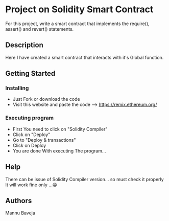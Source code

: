 # Project on Solidity Smart Contract

For this project, write a smart contract that implements the require(), assert() and revert() statements.


## Description

Here I have created a smart contract that interacts with it's Global function.

## Getting Started

### Installing

* Just Fork or download the code
* Visit this website and paste the code --> https://remix.ethereum.org/

### Executing program

* First You need to click on "Solidity Compiler"
* Click on "Deploy"
* Go to "Deploy & transactions"
* Click on Deploy
* You are done With executing The program...

## Help

There can be issue of Solidity Compiler version... so must check it properly It will work fine only ...😁



## Authors

Mannu Baveja

